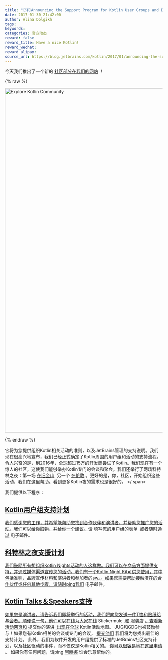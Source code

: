 ```yaml
---
title: "[译]Announcing the Support Program for Kotlin User Groups and Events"
date: 2017-01-30 21:42:00
author: Alina Dolgikh
tags:
keywords:
categories: 官方动态
reward: false
reward_title: Have a nice Kotlin!
reward_wechat:
reward_alipay:
source_url: https://blog.jetbrains.com/kotlin/2017/01/announcing-the-support-program-for-kotlin-user-groups-and-events/
---
```


今天我们推出了一个新的 [社区部分在我们的网站](https://kotlinlang.org/community/) ！

{% raw %}
<p><img alt="Explore Kotlin Community" class="alignnone size-full wp-image-4547" height="1100" src="https://d3nmt5vlzunoa1.cloudfront.net/kotlin/files/2017/01/Screen-Shot-2017-01-26-at-17.37.05.png" width="1992"/></p>
{% endraw %}

它将为您提供组织Kotlin相关活动的准则，以及JetBrains管理的支持说明。我们现在很高兴地宣布，我们已经正式确定了Kotlin周围的用户组和活动的支持流程。
令人兴奋的是，到2016年，全球超过15万的开发商尝试了Kotlin。我们现在有一个惊人的社区，这使我们能够举办Kotlin专门的会谈和聚会。我们还举行了两场科特林之夜：第一场 [在旧金山](https://blog.jetbrains.com/kotlin/2016/06/kotlin-night-recordings/)  另一个 [在伦敦](https://blog.jetbrains.com/kotlin/2016/09/kotlin-night-in-london/) 。更好的是，你，社区，开始组织这些活动，我们在这里帮助。看到更多Kotlin夜的需求也是很好的。
<span id =“more-4539”> </ span> <br/>

我们提供以下程序：
##  [Kotlin用户组支持计划](https://kotlinlang.org/community/user-groups.html) 

 [我们感谢您的工作，并希望能帮助您找到合作伙伴和演讲者，并帮助您推广您的活动。我们可以给你赃物，并给你一个建议。请](https://docs.google.com/forms/d/e/1FAIpQLSdkLbD_SPbXZDVW2nQPgUiLCW4HOSXysOVK1jPLcShPfyhkNA/viewform) 填写您的用户组的表单 [ 或者随时通过](mailto:alina@jetbrains.com) 电子邮件。
##  [科特林之夜支援计划](https://kotlinlang.org/community/kotlin-nights.html) 

 [我们鼓励所有想组织Kotlin Nights活动的人这样做。我们可以在商品方面提供支持，并通过媒体渠道宣传您的活动。我们有一个Kotlin Night Kit可供您使用，其中包括准则，品牌宣传材料和演讲者和参加者的sw。。如果您需要帮助接触潜在的合作伙伴或任何其他步骤，请随时ping我们](mailto:alina@jetbrains.com) 电子邮件。
##  [Kotlin Talks＆Speakers支持](https://kotlinlang.org/community/talks.html) 

 [如果您是演讲者，请告诉我们即将举行的活动，我们将向您发送一件T恤和贴纸给与会者。顺便说一句，他们可以在线为大家在线](https://www.stickermule.com/user/1069238064/stickers) Stickermule [ 和](https://www.ptxstore.com/jetbrains/product_info.php?products_id=3011) 服装店 [。查看新活动网页和](https://docs.google.com/forms/d/e/1FAIpQLSfeXstxUcBsOypWtE9McIpYU82szB3yIYkU-30fNXOVoJocEQ/viewform) 提交你的演讲 [ 出现在全球](https://kotlinlang.org/community/talks.html) Kotlin活动地图。
JUG和GDG也被鼓励参与！如果您有Kotlin相关的会谈或专门的会议， [提交他们](https://docs.google.com/forms/d/e/1FAIpQLSfeXstxUcBsOypWtE9McIpYU82szB3yIYkU-30fNXOVoJocEQ/viewform) 我们将为您找出最佳的支持计划。
此外，我们为软件开发的用户组提供了标准的JetBrains社区支持计划，以及社区驱动的事件，而不仅仅是Kotlin相关的。 [你可以很容易地在这里申请](https://www.jetbrains.com/support/community/?fromMenu#section=communities) 。
如果你有任何问题，请ping [阿丽娜](mailto:alina@jetbrains.com) 谁会乐意帮你的。
